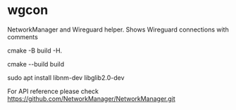 # wgcon
NetworkManager and Wireguard helper. Shows Wireguard connections with comments


cmake -B build -H.

cmake --build build


sudo apt install libnm-dev libglib2.0-dev


For API reference please check https://github.com/NetworkManager/NetworkManager.git
